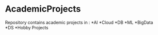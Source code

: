 # AcademicProjects
Repository contains academic projects in : 
*AI 
*Cloud
*DB
*ML
*BigData
*DS
*Hobby Projects
